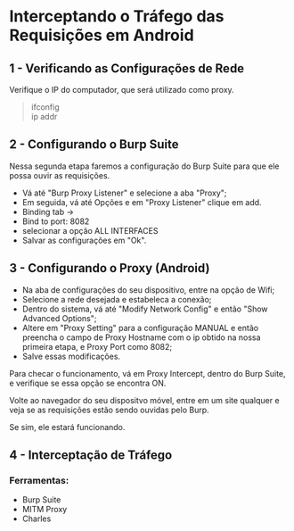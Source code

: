 #  Interceptando o Tráfego das Requisições em Android 

## 1 - Verificando as Configurações de Rede 

Verifique o IP do computador, que será utilizado como proxy. 

> ifconfig   
> ip addr  

## 2 - Configurando o Burp Suite 

Nessa segunda etapa faremos a configuração do Burp Suite para que ele possa ouvir as requisições. 

- Vá até "Burp Proxy Listener" e selecione a aba "Proxy"; 
- Em seguida, vá até Opções e em "Proxy Listener" clique em add. 
- Binding tab -> 
- Bind to port: 8082 
- selecionar a opção ALL INTERFACES 
- Salvar as configurações em "Ok". 

## 3 - Configurando o Proxy (Android)

- Na aba de configurações do seu dispositivo, entre na opção de Wifi; 
- Selecione a rede desejada e estabeleca a conexão; 
- Dentro do sistema, vá até "Modify Network Config" e então "Show Advanced Options";
- Altere em "Proxy Setting" para a configuração MANUAL e então preencha o campo de Proxy Hostname com o ip obtido na nossa primeira etapa, e Proxy Port como 8082;
- Salve essas modificações. 

Para checar o funcionamento, vá em Proxy Intercept, dentro do Burp Suite, e verifique se essa opção se encontra ON. 

Volte ao navegador do seu dispositvo móvel, entre em um site qualquer e veja se as requisições estão sendo ouvidas pelo Burp. 

Se sim, ele estará funcionando. 

## 4 - Interceptação de Tráfego 


### Ferramentas:  

- Burp Suite 
- MITM Proxy 
- Charles 
